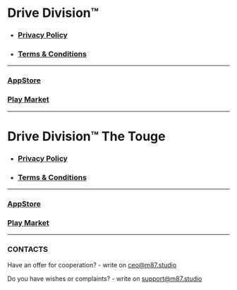 # Drive Division™
- ### [Privacy Policy](./DriveDivision_PrivacyPolicy.md)
- ### [Terms & Conditions](./DriveDivision_TermsAndConditions.md)

---

### [AppStore](https://apps.apple.com/ru/app/touge-drift-racing/id1503015930)
### [Play Market](https://play.google.com/store/apps/details?id=com.VolodymyrBozhko.TougeDriftandRacing)

---

# Drive Division™ The Touge
- ### [Privacy Policy](./DriveDivisionTheTouge_PrivacyPolicy.md)
- ### [Terms & Conditions](./DriveDivisionTheTouge_TermsAndConditions.md)

---

### [AppStore](https://apps.apple.com/ru/app/touge-drift-racing/id1503015930)
### [Play Market](https://play.google.com/store/apps/details?id=com.VolodymyrBozhko.TougeDriftandRacing)

---

### CONTACTS

Have an offer for cooperation? - write on ceo@m87.studio

Do you have wishes or complaints? - write on support@m87.studio
